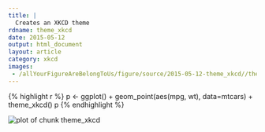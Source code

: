 ```yaml
---
title: |
  Creates an XKCD theme
rdname: theme_xkcd
date: 2015-05-12
output: html_document
layout: article
category: xkcd
images:
 - /allYourFigureAreBelongToUs/figure/source/2015-05-12-theme_xkcd//theme_xkcd-1.png
---
```





{% highlight r %}
p <- ggplot() + geom_point(aes(mpg, wt), data=mtcars) +
     theme_xkcd()
p
{% endhighlight %}

![plot of chunk theme_xkcd](/allYourFigureAreBelongToUs/figure/source/2015-05-12-theme_xkcd/theme_xkcd-1.png) 